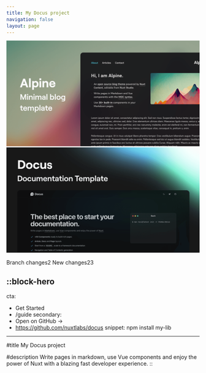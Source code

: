 ```yaml
---
title: My Docus project
navigation: false
layout: page
---
```


![Alpine_main_ - 7476b608e5.png](/Alpine_main_%20-%207476b608e5.png)
![Docus_main_6dfe79b6af.png](/Docus_main_6dfe79b6af.png)

Branch changes2
New changes23


::block-hero
---
cta:
  - Get Started
  - /guide
secondary:
  - Open on GitHub →
  - https://github.com/nuxtlabs/docus
snippet: npm install my-lib
---

#title
My Docus project

#description
Write pages in markdown, use Vue components and enjoy the power of Nuxt with a blazing fast developer experience.
::

